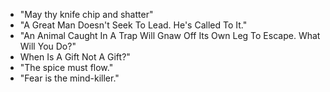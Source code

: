 - "May thy knife chip and shatter"
- "A Great Man Doesn't Seek To Lead. He's Called To It."
- "An Animal Caught In A Trap Will Gnaw Off Its Own Leg To Escape. What Will You Do?"
- When Is A Gift Not A Gift?"
- "The spice must flow."
- "Fear is the mind-killer."
